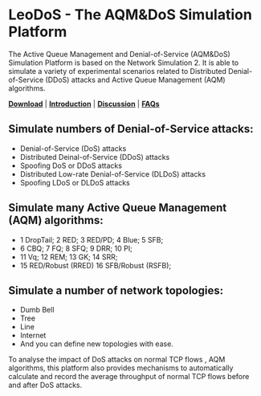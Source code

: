 # LeoDoS - The AQM&DoS Simulation Platform

The Active Queue Management and Denial-of-Service (AQM&DoS) Simulation Platform is based on the Network Simulation 2. It is able to simulate a variety of experimental scenarios related to Distributed Denial-of-Service (DDoS) attacks and Active Queue Management (AQM) algorithms.

[**Download**](leodos.zip?raw=true) | [**Introduction**](leodos/doc/leodos.pdf?raw=true) | [**Discussion**](http://groups.google.com/group/aqmdos-simulation-platform) | [**FAQs**](https://sites.google.com/site/cwzhangres/home/posts/frequentlyaskedquestionsfaqsabouttheaqmdossimulationplatform)

## Simulate numbers of Denial-of-Service attacks:

* Denial-of-Service (DoS) attacks
* Distributed Deinal-of-Service (DDoS) attacks
* Spoofing DoS or DDoS attacks
* Distributed Low-rate Denial-of-Service (DLDoS) attacks
* Spoofing LDoS or DLDoS attacks

## Simulate many Active Queue Management (AQM) algorithms:

* 1 DropTail; 2 RED; 3 RED/PD; 4 Blue; 5 SFB;
* 6 CBQ; 7 FQ; 8 SFQ; 9 DRR; 10 PI;
* 11 Vq; 12 REM; 13 GK; 14 SRR;
* 15 RED/Robust (RRED) 16 SFB/Robust (RSFB);

## Simulate a number of network topologies:

* Dumb Bell
* Tree
* Line
* Internet
* And you can define new topologies with ease.

To analyse the impact of DoS attacks on normal TCP flows , AQM algorithms, this platform also provides mechanisms to automatically calculate and record the average throughput of normal TCP flows before and after DoS attacks.

